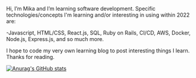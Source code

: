 Hi, I’m Mika and I’m learning software development.
Specific technologies/concepts I'm learning and/or interesting in using within 2022 are:

-Javascript, HTML/CSS, React.js, SQL, Ruby on Rails, CI/CD, AWS, Docker, Node.js, Express.js, and so much more.


I hope to code my very own learning blog to post interesting things I learn. Thanks for reading.
<!---
SK-2022/SK-2022 is a ✨ special ✨ repository because its `README.md` (this file) appears on your GitHub profile.
You can click the Preview link to take a look at your changes.
--->

[![Anurag's GitHub stats](https://github-readme-stats.vercel.app/api?username=SK-2022)](https://github.com/anuraghazra/github-readme-stats)
